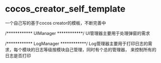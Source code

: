 # cocos_creator_self_template
一个自己写的基于cocos creator的模板，不断完善中

/************ UIManager ************/
UI管理器主要用于处理弹窗的需求

/************ LogManager ************/
Log管理器主要用于打印日志的需求，每个模块的日志等级按模块自己管理，同时有个总的管理器，
来控制所有的日志是否打印